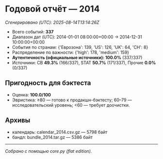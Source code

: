 # Годовой отчёт — 2014

_Сгенерировано (UTC): 2025-08-14T13:14:26Z_

- Всего событий: **337**
- Диапазон дат (UTC): 2014-01-01 08:00:00+00:00 → 2014-12-31 10:00:00+00:00
- События по странам: {'Еврозона': 139, 'US': 126, 'UK': 64, 'CH': 8}
- Распределение по важности: {'high': 178, 'medium': 159}
- **Аутентичность (официальные источники): 100.0%** (337/337)
- Источники: CB **49.3%** (166/337), STAT **50.7%** (171/337), Прочие **0.0%** (0/337)

## Пригодность для бэктеста
- Оценка: **100.0/100**
- Эвристика: ≥80 — готово к продакшн-бэктесту; 60–79 — исследовательский уровень; <60 — требует доочистки.

## Архивы
- календарь: calendar_2014.csv.gz — 5798 байт
- бандл: bundle_2014.tar.gz — 5386 байт

---
*Собрано с помощью core.py (flat edition).*
